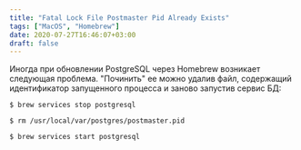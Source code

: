 ```yaml
---
title: "Fatal Lock File Postmaster Pid Already Exists"
tags: ["MacOS", "Homebrew"]
date: 2020-07-27T16:46:07+03:00
draft: false
---
```


Иногда при обновлении PostgreSQL через Homebrew возникает следующая проблема.
"Починить" ее можно удалив файл, содержащий идентификатор запущенного процесса и заново запустив
сервис БД:

```shell
$ brew services stop postgresql

$ rm /usr/local/var/postgres/postmaster.pid

$ brew services start postgresql
```
<!--more-->
